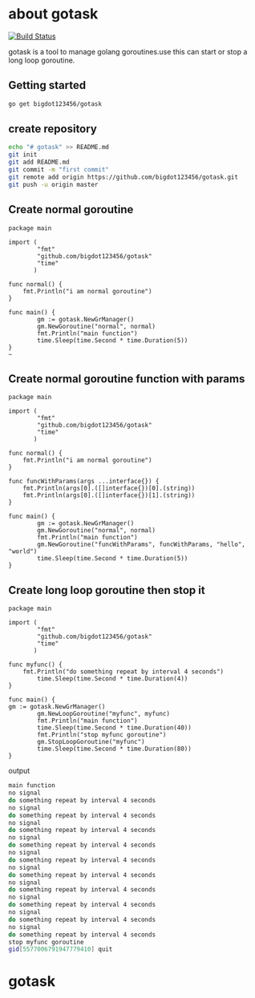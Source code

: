 # about gotask 
[![Build Status](https://travis-ci.org/scottkiss/grtm.svg?branch=master)](https://travis-ci.org/scottkiss/grtm)

gotask is a tool to manage golang goroutines.use this can start or stop a long loop goroutine.

## Getting started
```bash
go get bigdot123456/gotask
```

## create repository
```bash
echo "# gotask" >> README.md
git init
git add README.md
git commit -m "first commit"
git remote add origin https://github.com/bigdot123456/gotask.git
git push -u origin master
```

## Create normal goroutine

```golang
package main

import (
        "fmt"
        "github.com/bigdot123456/gotask"
        "time"
       )

func normal() {
    fmt.Println("i am normal goroutine")
}

func main() {
        gm := gotask.NewGrManager()
        gm.NewGoroutine("normal", normal)
        fmt.Println("main function")
        time.Sleep(time.Second * time.Duration(5))
}
~
```

## Create normal goroutine function with params

```golang
package main

import (
        "fmt"
        "github.com/bigdot123456/gotask"
        "time"
       )

func normal() {
    fmt.Println("i am normal goroutine")
}

func funcWithParams(args ...interface{}) {
    fmt.Println(args[0].([]interface{})[0].(string))
    fmt.Println(args[0].([]interface{})[1].(string))
}

func main() {
        gm := gotask.NewGrManager()
        gm.NewGoroutine("normal", normal)
        fmt.Println("main function")
        gm.NewGoroutine("funcWithParams", funcWithParams, "hello", "world")
        time.Sleep(time.Second * time.Duration(5))
}
```

## Create long loop goroutine then stop it

```golang
package main

import (
        "fmt"
        "github.com/bigdot123456/gotask"
        "time"
       )

func myfunc() {
    fmt.Println("do something repeat by interval 4 seconds")
        time.Sleep(time.Second * time.Duration(4))
}

func main() {
gm := gotask.NewGrManager()
        gm.NewLoopGoroutine("myfunc", myfunc)
        fmt.Println("main function")
        time.Sleep(time.Second * time.Duration(40))
        fmt.Println("stop myfunc goroutine")
        gm.StopLoopGoroutine("myfunc")
        time.Sleep(time.Second * time.Duration(80))
}
```

output

```bash
main function
no signal
do something repeat by interval 4 seconds
no signal
do something repeat by interval 4 seconds
no signal
do something repeat by interval 4 seconds
no signal
do something repeat by interval 4 seconds
no signal
do something repeat by interval 4 seconds
no signal
do something repeat by interval 4 seconds
no signal
do something repeat by interval 4 seconds
no signal
do something repeat by interval 4 seconds
no signal
do something repeat by interval 4 seconds
no signal
do something repeat by interval 4 seconds
stop myfunc goroutine
gid[5577006791947779410] quit

```


# gotask
